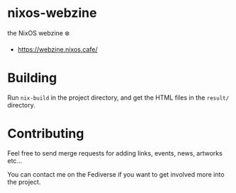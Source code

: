 # nixos-webzine

the NixOS webzine ❄️

- https://webzine.nixos.cafe/

# Building

Run `nix-build` in the project directory, and get the HTML files in the `result/` directory.

# Contributing

Feel free to send merge requests for adding links, events, news, artworks etc...

You can contact me on the Fediverse if you want to get involved more into the project.
